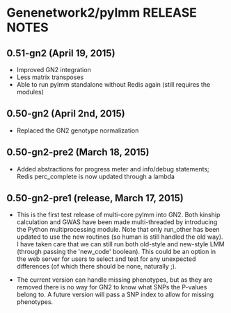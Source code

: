 # Genenetwork2/pylmm RELEASE NOTES 

## 0.51-gn2 (April 19, 2015)

- Improved GN2 integration
- Less matrix transposes
- Able to run pylmm standalone without Redis again (still requires
  the modules)

## 0.50-gn2 (April 2nd, 2015)

- Replaced the GN2 genotype normalization

## 0.50-gn2-pre2 (March 18, 2015)

- Added abstractions for progress meter and info/debug statements;
  Redis perc_complete is now updated through a lambda

## 0.50-gn2-pre1 (release, March 17, 2015)

- This is the first test release of multi-core pylmm into GN2. Both
  kinship calculation and GWAS have been made multi-threaded by
  introducing the Python multiprocessing module. Note that only
  run_other has been updated to use the new routines (so human is
  still handled the old way). I have taken care that we can still run
  both old-style and new-style LMM (through passing the 'new_code'
  boolean). This could be an option in the web server for users to
  select and test for any unexpected differences (of which there
  should be none, naturally ;).

- The current version can handle missing phenotypes, but as they are
  removed there is no way for GN2 to know what SNPs the P-values
  belong to. A future version will pass a SNP index to allow for
  missing phenotypes.


  